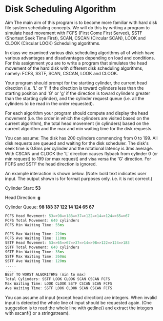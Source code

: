 Disk Scheduling Algorithm
===========

Aim
The main aim of this program is to become more familiar with hard disk file system scheduling concepts. We will do this by writing a program to simulate head movement with FCFS (First Come First Served), SSTF (Shortest Seek Time First), SCAN, CSCAN (Circular SCAN), LOOK and CLOOK (Circular LOOK) Scheduling algorithms.

In class we examined various disk scheduling algorithms all of which have various advantages and disadvantages depending on load and conditions. For this assignment you are to write a program that simulates the head movement of the hard disk with different disk scheduling algorithms, namely: FCFS, SSTF, SCAN, CSCAN, LOOK and CLOOK.

Your program should prompt for the starting cylinder, the current head direction (i.e. 'L' or 'l' if the direction is toward cylinders less than the starting position and 'G' or 'g' if the direction is toward cylinders greater than the starting cylinder), and the cylinder request queue (i.e. all the cylinders to be read in the order requested).

For each algorithm your program should compute and display the head movement (i.e. the order in which the cylinders are visited based on the current algorithm), the total head movement (in cylinders) based on the current algorithm and the max and min waiting time for the disk requests. 

You can assume: The disk has 200 cylinders commencing from 0 to 199. All disk requests are queued and waiting for the disk scheduler. The disk's seek time is 0.8ms per cylinder and the rotational latency is 3ms average. With CSCAN and CLOOK the 'L' direction causes flyback from cylinder 0 (or min request) to 199 (or max request) and visa versa the 'G' direction. For FCFS and SSTF the head direction is ignored.

An example interaction is shown below. (Note: bold text indicates user input. The output shown is for format purposes only. i.e. it is not correct.)

Cylinder Start: **53**

Head Direction: **g**

Cylinder Queue: **98 183 37 122 14 124 65 67**
```cpp
FCFS Head Movement: 53=>98=>183=>37=>122=>14=>124=>65=>67
FCFS Total Movement: 640 cylinders
FCFS Min Waiting Time: 55ms

FCFS Max Waiting Time: 220ms
FCFS Ave Waiting Time: 110ms
SSTF Head Movement: 53=>65=>67=>37=>14=>98=>122=>124=>183
SSTF Total Movement: 640 cylinders
SSTF Min Waiting Time: 35ms
SSTF Max Waiting Time: 260ms
SSTF Ave Waiting Time: 120ms
.....
.....
BEST TO WORST ALGORITHMS (min to max)
Total Cylinders: SSTF LOOK CLOOK SCAN CSCAN FCFS
Max Waiting Time: LOOK CLOOK SSTF CSCAN SCAN FCFS
Ave Waiting Time: SSTF LOOK CLOOK SCAN CSCAN FCFS
```
You can assume all input (except head direction) are integers. When invalid input is detected the whole line of input should be requested again. (One suggestion is to read the whole line with getline() and extract the integers with sscanf() or a stringstream).
